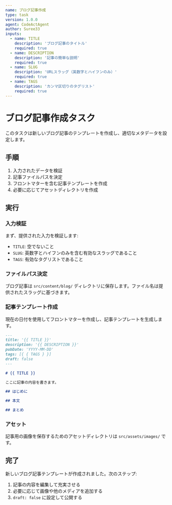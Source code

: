 ```yaml
---
name: ブログ記事作成
type: task
version: 1.0.0
agent: CodeActAgent
author: Suree33
inputs:
  - name: TITLE
    description: 'ブログ記事のタイトル'
    required: true
  - name: DESCRIPTION
    description: '記事の簡単な説明'
    required: true
  - name: SLUG
    description: 'URLスラッグ（英数字とハイフンのみ）'
    required: true
  - name: TAGS
    description: 'カンマ区切りのタグリスト'
    required: true
---
```


# ブログ記事作成タスク

このタスクは新しいブログ記事のテンプレートを作成し、適切なメタデータを設定します。

## 手順

1. 入力されたデータを検証
2. 記事ファイルパスを決定
3. フロントマターを含む記事テンプレートを作成
4. 必要に応じてアセットディレクトリを作成

## 実行

### 入力検証

まず、提供された入力を検証します:

- `TITLE`: 空でないこと
- `SLUG`: 英数字とハイフンのみを含む有効なスラッグであること
- `TAGS`: 有効なタグリストであること

### ファイルパス決定

ブログ記事は `src/content/blog/` ディレクトリに保存します。ファイル名は提供されたスラッグに基づきます。

### 記事テンプレート作成

現在の日付を使用してフロントマターを作成し、記事テンプレートを生成します。

```markdown
---
title: '{{ TITLE }}'
description: '{{ DESCRIPTION }}'
pubDate: 'YYYY-MM-DD'
tags: [{ { TAGS } }]
draft: false
---

# {{ TITLE }}

ここに記事の内容を書きます。

## はじめに

## 本文

## まとめ
```

### アセット

記事用の画像を保存するためのアセットディレクトリは `src/assets/images/` です。

## 完了

新しいブログ記事テンプレートが作成されました。次のステップ:

1. 記事の内容を編集して充実させる
2. 必要に応じて画像や他のメディアを追加する
3. `draft: false` に設定して公開する
